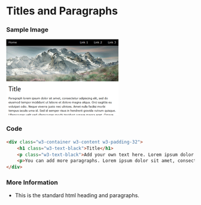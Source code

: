 # Titles and Paragraphs
<!-- position: 1 -->

### Sample Image

![](https://raw.githubusercontent.com/GracefulForm/w3css-template-creator/refs/heads/master/pages/images/sm_banner.png)

### Code

```html
<div class="w3-container w3-content w3-padding-32">
	<h1 class="w3-text-black">Title</h1>
	<p class="w3-text-black">Add your own text here. Lorem ipsum dolor sit amet, consectetur adipiscing elit, sed do eiusmod tempor incididunt ut labore et dolore magna aliqua. Hac habitasse platea dictumst quisque sagittis purus sit amet volutpat. Phasellus faucibus scelerisque eleifend donec pretium vulputate sapien nec sagittis. Morbi enim nunc faucibus a pellentesque sit amet. Mus mauris vitae ultricies leo integer malesuada nunc vel risus. Est sit amet facilisis magna. Etiam sit amet nisl purus in mollis nunc sed. </p>
	<p>You can add more paragraphs. Lorem ipsum dolor sit amet, consectetur adipiscing elit, sed do eiusmod tempor incididunt ut labore et dolore magna aliqua. Hac habitasse platea dictumst quisque sagittis purus sit amet volutpat. Phasellus faucibus scelerisque eleifend donec pretium vulputate sapien nec sagittis. Morbi enim nunc faucibus a pellentesque sit amet. Mus mauris vitae ultricies leo integer malesuada nunc vel risus. Est sit amet facilisis magna. Etiam sit amet nisl purus in mollis nunc sed.</p>
</div>
```

### More Information

* This is the standard html heading and paragraphs.